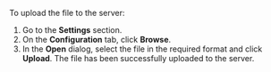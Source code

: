 To upload the file to the server:
1. Go to the **Settings** section.
2. On the **Configuration** tab, click **Browse**.
3. In the **Open** dialog, select the file in the required format and click **Upload**. 
The file has been successfully uploaded to the server. 
